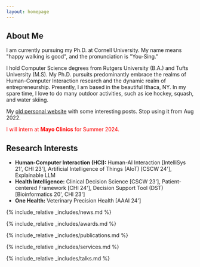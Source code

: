 ```yaml
---
layout: homepage
---
```


## About Me

I am currently pursuing my Ph.D. at Cornell University. My name means "happy walking is good", and the pronunciation is "You-Sing."

I hold Computer Science degrees from Rutgers University (B.A.) and Tufts University (M.S). My Ph.D. pursuits predominantly embrace the realms of Human-Computer Interaction research and the dynamic realm of entrepreneurship. Presently, I am based in the beautiful Ithaca, NY. In my spare time, I love to do many outdoor activities, such as ice hockey, squash, and water skiing.

My [old personal website](https://1135100136.wixsite.com/yuexinghao/blog) with some interesting posts. Stop using it from Aug 2022.

<span style="color:red;">I will intern at **Mayo Clinics** for Summer 2024.</span>

## Research Interests

- **Human-Computer Interaction (HCI):** Human-AI Interaction [IntelliSys 21', CHI 23'], Artificial Intelligence of Things (AIoT) [CSCW 24'], Explainable LLM
- **Health Intelligence:** Clinical Decision Science [CSCW 23'], Patient-centered Framework [CHI 24'], Decision Support Tool (DST) [Bioinformatics 20', CHI 23']
- **One Health:** Veterinary Precision Health [AAAI 24']

{% include_relative _includes/news.md %}

{% include_relative _includes/awards.md %}

{% include_relative _includes/publications.md %}

{% include_relative _includes/services.md %}

{% include_relative _includes/talks.md %}
